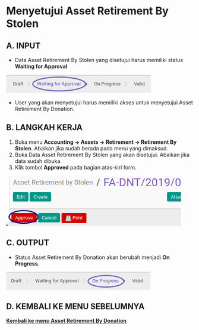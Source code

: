# Menyetujui Asset Retirement By Stolen

## A. INPUT

* Data Asset Retirement By Stolen yang disetujui harus memiliki status **Waiting for Approval**

![](../../img/asset-retirement-stolen/status-waiting.png)

* User yang akan menyetujui harus memiliki akses untuk menyetujui Asset Retirement By Donation.

## B. LANGKAH KERJA

1. Buka menu **Accounting -> Assets -> Retirement -> Retirement By Stolen**. Abaikan jika sudah berada pada menu yang dimaksud.
2. Buka Data Asset Retirement By Stolen yang akan disetujui. Abaikan jika data sudah dibuka.
3. Klik tombol **Approved** pada bagian atas-kiri form.

![](../../img/asset-retirement-stolen/tombol-approve.png)

## C. OUTPUT

* Status Asset Retirement By Donation akan berubah menjadi **On Progress**.

![](../../img/asset-retirement-stolen/status-progress.png)

## D. KEMBALI KE MENU SEBELUMNYA

[**Kembali ke menu Asset Retirement By Donation**](./../asset-retirement-stolen.md)
